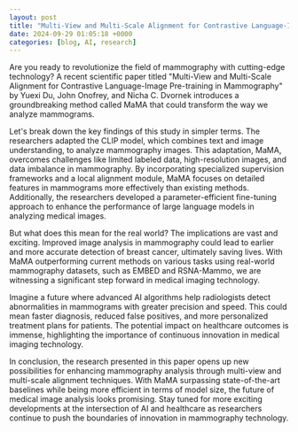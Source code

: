 ```yaml
---
layout: post
title: "Multi-View and Multi-Scale Alignment for Contrastive Language-Image Pre-training in Mammography"
date: 2024-09-29 01:05:18 +0000
categories: [blog, AI, research]
---
```

Are you ready to revolutionize the field of mammography with cutting-edge technology? A recent scientific paper titled "Multi-View and Multi-Scale Alignment for Contrastive Language-Image Pre-training in Mammography" by Yuexi Du, John Onofrey, and Nicha C. Dvornek introduces a groundbreaking method called MaMA that could transform the way we analyze mammograms.

Let's break down the key findings of this study in simpler terms. The researchers adapted the CLIP model, which combines text and image understanding, to analyze mammography images. This adaptation, MaMA, overcomes challenges like limited labeled data, high-resolution images, and data imbalance in mammography. By incorporating specialized supervision frameworks and a local alignment module, MaMA focuses on detailed features in mammograms more effectively than existing methods. Additionally, the researchers developed a parameter-efficient fine-tuning approach to enhance the performance of large language models in analyzing medical images.

But what does this mean for the real world? The implications are vast and exciting. Improved image analysis in mammography could lead to earlier and more accurate detection of breast cancer, ultimately saving lives. With MaMA outperforming current methods on various tasks using real-world mammography datasets, such as EMBED and RSNA-Mammo, we are witnessing a significant step forward in medical imaging technology.

Imagine a future where advanced AI algorithms help radiologists detect abnormalities in mammograms with greater precision and speed. This could mean faster diagnosis, reduced false positives, and more personalized treatment plans for patients. The potential impact on healthcare outcomes is immense, highlighting the importance of continuous innovation in medical imaging technology.

In conclusion, the research presented in this paper opens up new possibilities for enhancing mammography analysis through multi-view and multi-scale alignment techniques. With MaMA surpassing state-of-the-art baselines while being more efficient in terms of model size, the future of medical image analysis looks promising. Stay tuned for more exciting developments at the intersection of AI and healthcare as researchers continue to push the boundaries of innovation in mammography technology.
